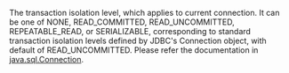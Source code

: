 The transaction isolation level, which applies to current connection. It can be one of NONE, READ_COMMITTED, READ_UNCOMMITTED, REPEATABLE_READ, or SERIALIZABLE, corresponding to standard transaction isolation levels defined by JDBC's Connection object, with default of READ_UNCOMMITTED. Please refer the documentation in [java.sql.Connection](https://docs.oracle.com/javase/8/docs/api/java/sql/Connection.html).
